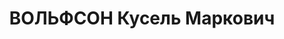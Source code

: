 ---
title: ВОЛЬФСОН Кусель Маркович
description: '1904 г.р., еврей, лейтенант, нач. продфуражснаба 254 СП 85 СД УралВО.

  Арестован 27.08.1937.

  ВКВС - 28.12.1937, ВМН. Расстрелян 28.12.1937, Челябинск'
---
